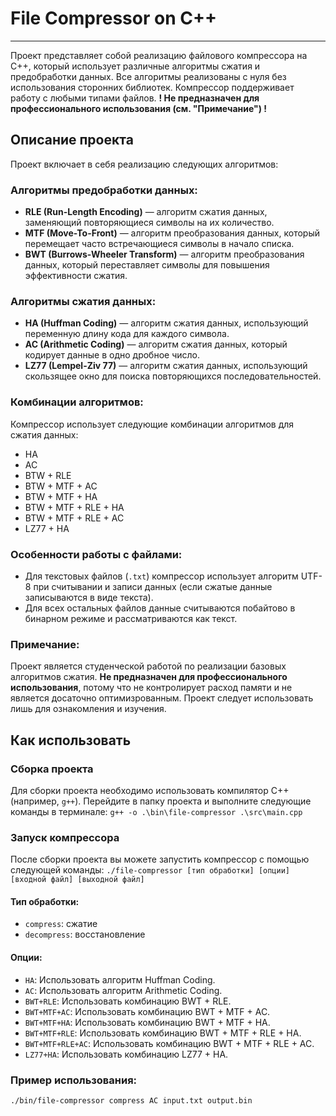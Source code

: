 # File Compressor on C++
---

Проект представляет собой реализацию файлового компрессора на C++, который использует различные алгоритмы сжатия и предобработки данных. Все алгоритмы реализованы с нуля без использования сторонних библиотек. Компрессор поддерживает работу с любыми типами файлов. __! Не предназначен для профессионального использования (см. "Примечание") !__

## Описание проекта
Проект включает в себя реализацию следующих алгоритмов:

### Алгоритмы предобработки данных:
* __RLE (Run-Length Encoding)__ — алгоритм сжатия данных, заменяющий повторяющиеся символы на их количество.
* __MTF (Move-To-Front)__ — алгоритм преобразования данных, который перемещает часто встречающиеся символы в начало списка.
* __BWT (Burrows-Wheeler Transform)__ — алгоритм преобразования данных, который переставляет символы для повышения эффективности сжатия.

### Алгоритмы сжатия данных:
* __HA (Huffman Coding)__ — алгоритм сжатия данных, использующий переменную длину кода для каждого символа.
* __AC (Arithmetic Coding)__ — алгоритм сжатия данных, который кодирует данные в одно дробное число.
* __LZ77 (Lempel-Ziv 77)__ — алгоритм сжатия данных, использующий скользящее окно для поиска повторяющихся последовательностей.

### Комбинации алгоритмов:
Компрессор использует следующие комбинации алгоритмов для сжатия данных:
* HA
* AC
* BTW + RLE
* BTW + MTF + AC
* BTW + MTF + HA
* BTW + MTF + RLE + HA
* BTW + MTF + RLE + AC
* LZ77 + HA

### Особенности работы с файлами:
* Для текстовых файлов (`.txt`) компрессор использует алгоритм UTF-8 при считывании и записи данных (если сжатые данные записываются в виде текста).
* Для всех остальных файлов данные считываются побайтово в бинарном режиме и рассматриваются как текст.

### Примечание:
Проект является студенческой работой по реализации базовых алгоритмов сжатия. __Не предназначен для профессионального использования__, потому что не контролирует расход памяти и не является досаточно оптимизрованным. Проект следует использовать лишь для ознакомления и изучения. 

## Как использовать
### Сборка проекта
Для сборки проекта необходимо использовать компилятор C++ (например, `g++`). Перейдите в папку проекта и выполните следующие команды в терминале:
```g++ -o .\bin\file-compressor .\src\main.cpp```

### Запуск компрессора
После сборки проекта вы можете запустить компрессор с помощью следующей команды:
```./file-compressor [тип обработки] [опции] [входной файл] [выходной файл]```

#### Тип обработки:
* `compress`: сжатие
* `decompress`: восстановление

#### Опции:
* `HA`: Использовать алгоритм Huffman Coding.
* `AC`: Использовать алгоритм Arithmetic Coding.
* `BWT+RLE`: Использовать комбинацию BWT + RLE.
* `BWT+MTF+AC`: Использовать комбинацию BWT + MTF + AC.
* `BWT+MTF+HA`: Использовать комбинацию BWT + MTF + HA.
* `BWT+MTF+RLE`: Использовать комбинацию BWT + MTF + RLE + HA.
* `BWT+MTF+RLE+AC`: Использовать комбинацию BWT + MTF + RLE + AC.
* `LZ77+HA`: Использовать комбинацию LZ77 + HA.

### Пример использования:
```./bin/file-compressor compress AC input.txt output.bin```